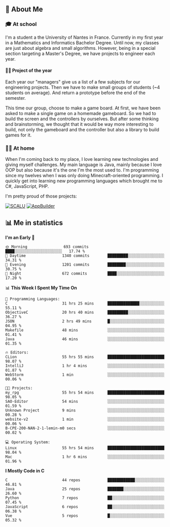 ## 👀 About Me

### 🎓 At school

I'm a student a the University of Nantes in France. Currently in my first year in a Mathematics and Informatics Bachelor Degree. Until now, my classes are just about algebra and small algorithms. However, being in a special section targeting a Master's Degree, we have projects to engineer each year. 

#### 🔧🔬 Project of the year

Each year our "managers" give us a list of a few subjects for our engineering projects. Then we have to make small groups of students (~4 students on average). And return a prototype before the end of the semester.

This time our group, choose to make a game board. At first, we have been asked to make a single game on a homemade gameboard. So we had to build the screen and the controllers by ourselves. 
But after some thinking and brainstorming, we thought that it would be way more interesting to build, not only the gameboard and the controller but also a library to build games for it.

### 👨‍💻 At home

When I'm coming back to my place, I love learning new technologies and giving myself challenges. My main language is Java, mainly because I love OOP but also because it's the one I'm the most used to. I'm programming since my twelves when I was only doing Minecraft-oriented programming.  I quickly get into learning new programming languages which brought me to C#, JavaScript, PHP. 

I'm pretty proud of those projects:

[![SCALU](https://github-readme-stats.vercel.app/api/pin?username=renardfute&repo=SCALU)](https://github.com/renardfute/scalu)
[![AppBuilder](https://github-readme-stats.vercel.app/api/pin?username=pulsedev2&repo=AppBuilder)](https://github.com/pulsedev2/AppBuilder)

## 📊 Me in statistics
<!--START_SECTION:waka-->
**I'm an Early 🐤** 

```text
🌞 Morning                693 commits         ████░░░░░░░░░░░░░░░░░░░░░   17.74 % 
🌆 Daytime                1340 commits        █████████░░░░░░░░░░░░░░░░   34.31 % 
🌃 Evening                1201 commits        ████████░░░░░░░░░░░░░░░░░   30.75 % 
🌙 Night                  672 commits         ████░░░░░░░░░░░░░░░░░░░░░   17.20 % 
```


📊 **This Week I Spent My Time On** 

```text
💬 Programming Languages: 
C                        31 hrs 25 mins      ██████████████░░░░░░░░░░░   55.11 % 
ObjectiveC               20 hrs 40 mins      █████████░░░░░░░░░░░░░░░░   36.27 % 
JSON                     2 hrs 49 mins       █░░░░░░░░░░░░░░░░░░░░░░░░   04.95 % 
Makefile                 48 mins             ░░░░░░░░░░░░░░░░░░░░░░░░░   01.41 % 
Java                     46 mins             ░░░░░░░░░░░░░░░░░░░░░░░░░   01.35 % 

🔥 Editors: 
CLion                    55 hrs 55 mins      █████████████████████████   98.07 % 
IntelliJ                 1 hr 4 mins         ░░░░░░░░░░░░░░░░░░░░░░░░░   01.87 % 
WebStorm                 1 min               ░░░░░░░░░░░░░░░░░░░░░░░░░   00.06 % 

🐱‍💻 Projects: 
my_rpg                   55 hrs 54 mins      █████████████████████████   98.05 % 
SAO-Editor               54 mins             ░░░░░░░░░░░░░░░░░░░░░░░░░   01.59 % 
Unknown Project          9 mins              ░░░░░░░░░░░░░░░░░░░░░░░░░   00.28 % 
website-v2               1 min               ░░░░░░░░░░░░░░░░░░░░░░░░░   00.06 % 
B-CPE-200-NAN-2-1-lemin-m0 secs              ░░░░░░░░░░░░░░░░░░░░░░░░░   00.02 % 

💻 Operating System: 
Linux                    55 hrs 54 mins      █████████████████████████   98.04 % 
Mac                      1 hr 6 mins         ░░░░░░░░░░░░░░░░░░░░░░░░░   01.96 % 
```

**I Mostly Code in C** 

```text
C                        44 repos            ████████████░░░░░░░░░░░░░   46.81 % 
Java                     25 repos            ███████░░░░░░░░░░░░░░░░░░   26.60 % 
Python                   7 repos             ██░░░░░░░░░░░░░░░░░░░░░░░   07.45 % 
JavaScript               6 repos             ██░░░░░░░░░░░░░░░░░░░░░░░   06.38 % 
Vue                      5 repos             █░░░░░░░░░░░░░░░░░░░░░░░░   05.32 % 
```




<!--END_SECTION:waka-->
